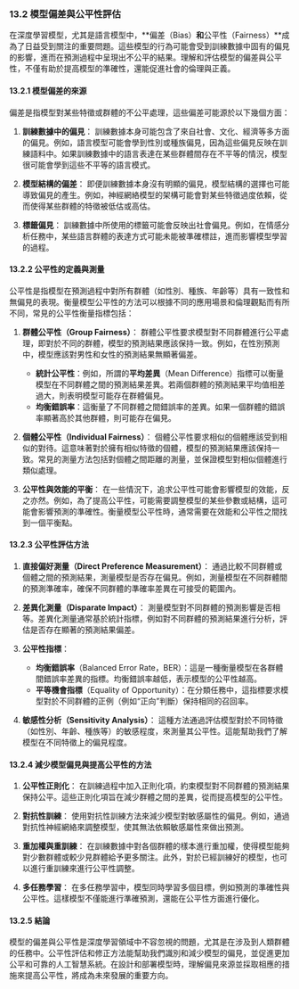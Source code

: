 ### **13.2 模型偏差與公平性評估**

在深度學習模型，尤其是語言模型中，**偏差（Bias）**和**公平性（Fairness）**成為了日益受到關注的重要問題。這些模型的行為可能會受到訓練數據中固有的偏見的影響，進而在預測過程中呈現出不公平的結果。理解和評估模型的偏差與公平性，不僅有助於提高模型的準確性，還能促進社會的倫理與正義。

#### **13.2.1 模型偏差的來源**

偏差是指模型對某些特徵或群體的不公平處理，這些偏差可能源於以下幾個方面：

1. **訓練數據中的偏見**：
   訓練數據本身可能包含了來自社會、文化、經濟等多方面的偏見。例如，語言模型可能會學到性別或種族偏見，因為這些偏見反映在訓練語料中。如果訓練數據中的語言表達在某些群體間存在不平等的情況，模型很可能會學到這些不平等的語言模式。

2. **模型結構的偏差**：
   即便訓練數據本身沒有明顯的偏見，模型結構的選擇也可能導致偏見的產生。例如，神經網絡模型的架構可能會對某些特徵過度依賴，從而使得某些群體的特徵被低估或高估。

3. **標籤偏見**：
   訓練數據中所使用的標籤可能會反映出社會偏見。例如，在情感分析任務中，某些語言群體的表達方式可能未能被準確標註，進而影響模型學習的過程。

#### **13.2.2 公平性的定義與測量**

公平性是指模型在預測過程中對所有群體（如性別、種族、年齡等）具有一致性和無偏見的表現。衡量模型公平性的方法可以根據不同的應用場景和倫理觀點而有所不同，常見的公平性衡量指標包括：

1. **群體公平性（Group Fairness）**：
   群體公平性要求模型對不同群體進行公平處理，即對於不同的群體，模型的預測結果應該保持一致。例如，在性別預測中，模型應該對男性和女性的預測結果無顯著偏差。

   - **統計公平性**：例如，所謂的**平均差異**（Mean Difference）指標可以衡量模型在不同群體之間的預測結果差異。若兩個群體的預測結果平均值相差過大，則表明模型可能存在群體偏見。
   - **均衡錯誤率**：這衡量了不同群體之間錯誤率的差異。如果一個群體的錯誤率顯著高於其他群體，則可能存在偏見。

2. **個體公平性（Individual Fairness）**：
   個體公平性要求相似的個體應該受到相似的對待。這意味著對於擁有相似特徵的個體，模型的預測結果應該保持一致。常見的測量方法包括對個體之間距離的測量，並保證模型對相似個體進行類似處理。

3. **公平性與效能的平衡**：
   在一些情況下，追求公平性可能會影響模型的效能，反之亦然。例如，為了提高公平性，可能需要調整模型的某些參數或結構，這可能會影響預測的準確性。衡量模型公平性時，通常需要在效能和公平性之間找到一個平衡點。

#### **13.2.3 公平性評估方法**

1. **直接偏好測量（Direct Preference Measurement）**：
   通過比較不同群體或個體之間的預測結果，測量模型是否存在偏見。例如，測量模型在不同群體間的預測準確率，確保不同群體的準確率差異在可接受的範圍內。

2. **差異化測量（Disparate Impact）**：
   測量模型對不同群體的預測影響是否相等。差異化測量通常基於統計指標，例如對不同群體的預測結果進行分析，評估是否存在顯著的預測結果偏差。

3. **公平性指標**：
   - **均衡錯誤率**（Balanced Error Rate，BER）：這是一種衡量模型在各群體間錯誤率差異的指標。均衡錯誤率越低，表示模型的公平性越高。
   - **平等機會指標**（Equality of Opportunity）：在分類任務中，這指標要求模型對於不同群體的正例（例如“正向”判斷）保持相同的召回率。

4. **敏感性分析（Sensitivity Analysis）**：
   這種方法通過評估模型對於不同特徵（如性別、年齡、種族等）的敏感程度，來測量其公平性。這能幫助我們了解模型在不同特徵上的偏見程度。

#### **13.2.4 減少模型偏見與提高公平性的方法**

1. **公平性正則化**：
   在訓練過程中加入正則化項，約束模型對不同群體的預測結果保持公平。這些正則化項旨在減少群體之間的差異，從而提高模型的公平性。

2. **對抗性訓練**：
   使用對抗性訓練方法來減少模型對敏感屬性的偏見。例如，通過對抗性神經網絡來調整模型，使其無法依賴敏感屬性來做出預測。

3. **重加權與重訓練**：
   在訓練數據中對各個群體的樣本進行重加權，使得模型能夠對少數群體或較少見群體給予更多關注。此外，對於已經訓練好的模型，也可以進行重訓練來進行公平性調整。

4. **多任務學習**：
   在多任務學習中，模型同時學習多個目標，例如預測的準確性與公平性。這樣模型不僅能進行準確預測，還能在公平性方面進行優化。

#### **13.2.5 結論**

模型的偏差與公平性是深度學習領域中不容忽視的問題，尤其是在涉及到人類群體的任務中。公平性評估和修正方法能幫助我們識別和減少模型的偏見，並促進更加公平和可靠的人工智慧系統。在設計和部署模型時，理解偏見來源並採取相應的措施來提高公平性，將成為未來發展的重要方向。